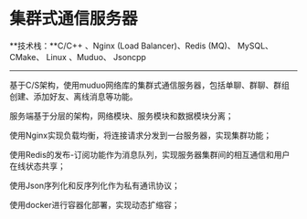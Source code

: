 # 集群式通信服务器

**技术栈：**C/C++ 、Nginx (Load Balancer)、Redis (MQ)、 MySQL、 CMake、 Linux 、Muduo、 Jsoncpp

---

基于C/S架构，使用muduo网络库的集群式通信服务器，包括单聊、群聊、群组创建、添加好友、离线消息等功能。

服务端基于分层的架构，网络模块、服务模块和数据模块分离；

使用Nginx实现负载均衡，将连接请求分发到一台服务器，实现集群功能；

使用Redis的发布-订阅功能作为消息队列，实现服务器集群间的相互通信和用户在线状态共享；

使用Json序列化和反序列化作为私有通讯协议；

使用docker进行容器化部署，实现动态扩缩容；

